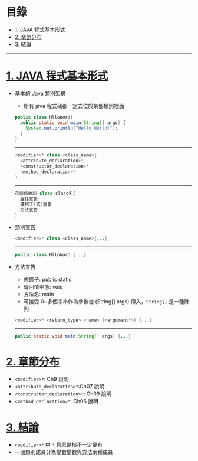 <h1 id="top">目錄</h1>

- [1. JAVA 程式基本形式](#s1)
- [2. 章節分布](#s2)
- [3. 結論](#s3)

---

# <a id='s1' class='md-title' href='#top'>1. JAVA 程式基本形式</a>

- 基本的 Java 類別架構

  - 所有 java 程式碼都一定式位於某個類別裡面

  ```java
  public class HlloWord{
    public static void main(String[] args) {
      System.out.println("Hello World!");
    }
  }
  ```

  ***

  ```java
  <modifier>* class <class_name>{
    <attribute_declaration>*
    <constructor_declaration>*
    <method_declaration>*
  }
  ```

  ***

  ```java
  存取修飾詞 class class名{
    屬性宣告
    建構子(式)宣告
    方法宣告
  }
  ```

- 類別宣告

  ```java
  <modifier>* class <class_name>{...}
  ```

  ***

  ```java
  public class HlloWord {...}
  ```

- 方法宣告

  - 修飾子: public static
  - 傳回值型態: void
  - 方法名: main
  - 可接受 0~多個字串作為參數從 (String[] args) 傳入，`String[]` 是一種陣列

  ```java
  <modifier>* <return_type> <name> (<argument*>) {...}
  ```

  ***

  ```java
  public static void main(String[] args) {...}
  ```

# <a id='s2' class='md-title' href='#top'>2. 章節分布</a>

- `<modifier>*`: Ch9 說明
- `<attribute_declaration>*`:Ch07 說明
- `<constructor_declaration>*`: Ch09 說明
- `<method_declaration>*`: Ch06 說明

# <a id='s3' class='md-title' href='#top'>3. 結論</a>

- `<modifier>*` 中 `*` 意思是指不一定要有
- 一個類別成員分為變數變數與方法兩種成員
